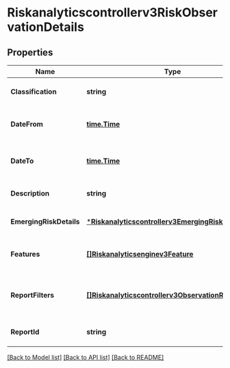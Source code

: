 # Riskanalyticscontrollerv3RiskObservationDetails

## Properties
Name | Type | Description | Notes
------------ | ------------- | ------------- | -------------
**Classification** | **string** |  | [optional] [default to null]
**DateFrom** | [**time.Time**](time.Time.md) | Start date in format YYYY-MM-DDTHH:mm:ssZ. | [optional] [default to null]
**DateTo** | [**time.Time**](time.Time.md) | End updated date in format YYYY-MM-DDTHH:mm:ssZ. | [optional] [default to null]
**Description** | **string** |  | [optional] [default to null]
**EmergingRiskDetails** | [***Riskanalyticscontrollerv3EmergingRiskDetails**](riskanalyticscontrollerv3EmergingRiskDetails.md) |  | [optional] [default to null]
**Features** | [**[]Riskanalyticsenginev3Feature**](riskanalyticsenginev3Feature.md) | Features list based on the requested lead_feature_id. | [optional] [default to null]
**ReportFilters** | [**[]Riskanalyticscontrollerv3ObservationReportFilter**](riskanalyticscontrollerv3ObservationReportFilter.md) | List of headers and values for filtering the report based on pivot information. | [optional] [default to null]
**ReportId** | **string** | Report id based on the requested ObservationType. | [optional] [default to null]

[[Back to Model list]](../README.md#documentation-for-models) [[Back to API list]](../README.md#documentation-for-api-endpoints) [[Back to README]](../README.md)

